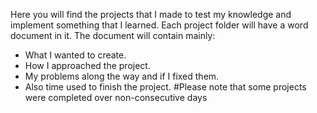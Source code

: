 Here you will find the projects that I made to test my knowledge and implement something that I learned.
Each project folder will have a word document in it.
The document will contain mainly:
- What I wanted to create.
- How I approached the project.
- My problems along the way and if I fixed them.
- Also time used to finish the project. #Please note that some projects were completed over non-consecutive days
